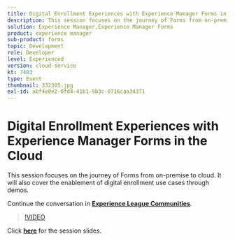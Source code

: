 ```yaml
---
title: Digital Enrollment Experiences with Experience Manager Forms in the Cloud
description: This session focuses on the journey of Forms from on-premise to cloud. It will also cover the enablement of digital enrollment use cases through demos.
solution: Experience Manager,Experience Manager Forms
product: experience manager
sub-product: forms
topic: Development
role: Developer
level: Experienced
version: cloud-service
kt: 7403
type: Event
thumbnail: 332305.jpg
exl-id: abf4e0e2-0fd4-41b1-9b3c-0716caa34371
---
```


# Digital Enrollment Experiences with Experience Manager Forms in the Cloud

This session focuses on the journey of Forms from on-premise to cloud. It will also cover the enablement of digital enrollment use cases through demos.

Continue the conversation in **[Experience League Communities](http://adobe.ly/36Yd3v6)**.

>[!VIDEO](https://video.tv.adobe.com/v/332305/?quality=12&learn=on&hidetitle=true)

Click **[here](/help/assets/digital-enrollment-aem-forms-cloud.pdf)** for the session slides.
